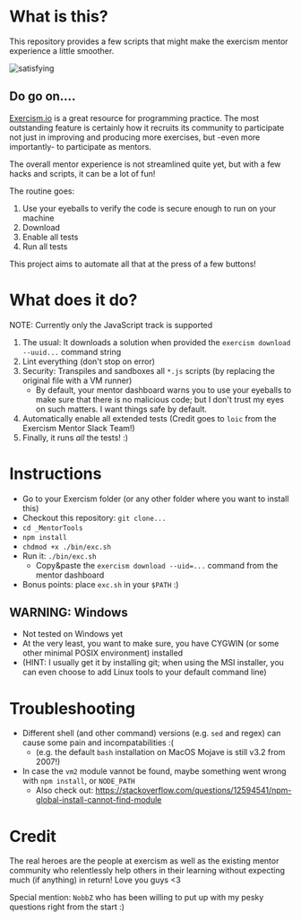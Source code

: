 # What is this?

This repository provides a few scripts that might make the exercism mentor experience a little smoother.

<img alt="satisfying" style="max-width: 100px" src="https://i.imgflip.com/2pfnon.jpg">


## Do go on....

[Exercism.io](https://exercism.io) is a great resource for programming practice. The most outstanding feature is certainly how it recruits its community to participate not just in improving and producing more exercises, but -even more importantly- to participate as mentors.

The overall mentor experience is not streamlined quite yet, but with a few hacks and scripts, it can be a lot of fun!

The routine goes:
1. Use your eyeballs to verify the code is secure enough to run on your machine
1. Download
1. Enable all tests
1. Run all tests

This project aims to automate all that at the press of a few buttons!

# What does it do?

NOTE: Currently only the JavaScript track is supported

1. The usual: It downloads a solution when provided the `exercism download --uuid...` command string
1. Lint everything (don't stop on error)
1. Security: Transpiles and sandboxes all `*.js` scripts (by replacing the original file with a VM runner)
   * By default, your mentor dashboard warns you to use your eyeballs to make sure that there is no malicious code; but I don't trust my eyes on such matters. I want things safe by default.
1. Automatically enable all extended tests (Credit goes to `loic` from the Exercism Mentor Slack Team!)
1. Finally, it runs *all* the tests! :)


# Instructions

* Go to your Exercism folder (or any other folder where you want to install this)
* Checkout this repository: `git clone...`
* `cd _MentorTools`
* `npm install`
* `chdmod +x ./bin/exc.sh`
* Run it: `./bin/exc.sh`
  * Copy&paste the `exercism download --uid=...` command from the mentor dashboard
* Bonus points: place `exc.sh` in your `$PATH` :)


## WARNING: Windows
* Not tested on Windows yet
*  At the very least, you want to make sure, you have CYGWIN (or some other minimal POSIX environment) installed
*  (HINT: I usually get it by installing git; when using the MSI installer, you can even choose to add Linux tools to your default command line)

# Troubleshooting

* Different shell (and other command) versions (e.g. `sed` and regex) can cause some pain and incompatabilities :(
   * (e.g. the default `bash` installation on MacOS Mojave is still v3.2 from 2007!)
* In case the `vm2` module vannot be found, maybe something went wrong with `npm install`, or `NODE_PATH`
   * Also check out: https://stackoverflow.com/questions/12594541/npm-global-install-cannot-find-module


# Credit

The real heroes are the people at exercism as well as the existing mentor community who relentlessly help others in their learning without expecting much (if anything) in return! Love you guys <3

Special mention: `NobbZ` who has been willing to put up with my pesky questions right from the start :)

<!-- # use zsh?
1. Install zsh (e.g. on Mac: https://www.freecodecamp.org/news/how-to-configure-your-macos-terminal-with-zsh-like-a-pro-c0ab3f3c1156/)
  * `brew cask install iterm2 && brew install zsh`
1. Add function to zsh config -->
